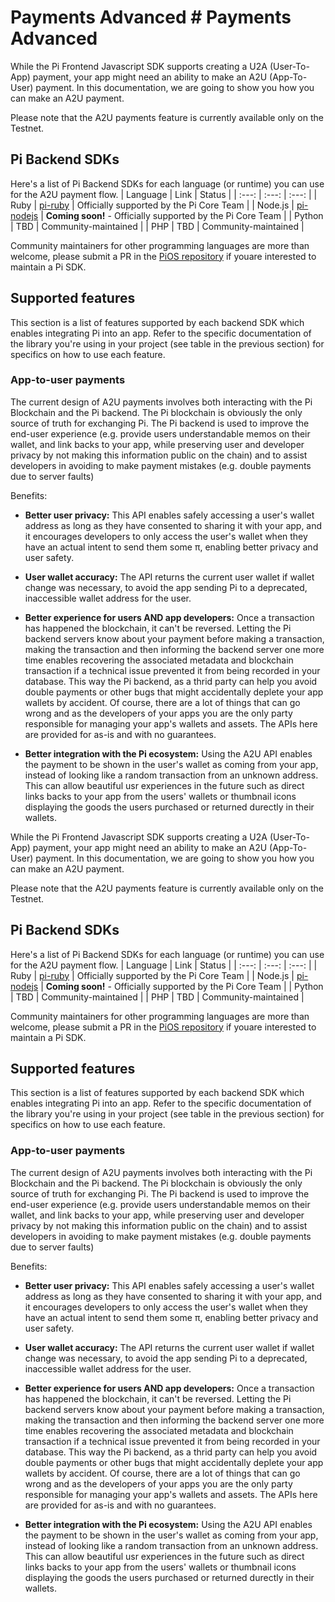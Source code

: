 # Payments Advanced # Payments Advanced

While the Pi Frontend Javascript SDK supports creating a U2A (User-To-App) payment, your app might need an ability to
make an A2U (App-To-User) payment. In this documentation, we are going to show you how you can make an A2U payment.

Please note that the A2U payments feature is currently available only on the Testnet.

## Pi Backend SDKs

Here's a list of Pi Backend SDKs for each language (or runtime) you can use for the A2U payment flow.
| Language | Link | Status |
| :---: | :---: | :---: |
| Ruby | [pi-ruby](https://github.com/pi-apps/pi-ruby) | Officially supported by the Pi Core Team |
| Node.js | [pi-nodejs](https://github.com/pi-apps/pi-nodejs) | **Coming soon!** - Officially supported by the Pi Core Team |
| Python | TBD | Community-maintained |
| PHP | TBD | Community-maintained |

Community maintainers for other programming languages are more than welcome, please submit a PR in the [PiOS repository](https://github.com/pi-apps/PiOS) if youare interested to maintain a Pi SDK.


## Supported features

This section is a list of features supported by each backend SDK which enables integrating Pi into an app.
Refer to the specific documentation of the library you're using in your project (see table in the previous section)
for specifics on how to use each feature.

### App-to-user payments

The current design of A2U payments involves both interacting with the Pi Blockchain and the Pi backend. The Pi blockchain is obviously 
the only source of truth for exchanging Pi. The Pi backend is used to improve the end-user experience (e.g. provide users understandable memos 
on their wallet, and link backs to your app, while preserving user and developer privacy by not making this information public on the chain) 
and to assist developers in avoiding to make payment mistakes (e.g. double payments due to server faults)

Benefits:

- **Better user privacy:** This API enables safely accessing a user's wallet address as long as they have consented to
sharing it with your app, and it encourages developers to only access the user's wallet when they have an actual
intent to send them some π, enabling better privacy and user safety.

- **User wallet accuracy:** The API returns the current user wallet if wallet change was necessary, to avoid the app sending Pi to a deprecated,
inaccessible wallet address for the user. 

- **Better experience for users AND app developers:** Once a transaction has happened the blockchain, it can't be reversed.
Letting the Pi backend servers know about your payment before making a transaction, making the transaction and then informing the backend server one 
more time enables recovering the associated metadata and blockchain transaction if a technical issue prevented it from being recorded in your database. 
This way the Pi backend, as a thrid party can help you avoid double payments or other bugs that might accidentally deplete your app wallets by accident.
Of course, there are a lot of things that can go wrong and as the developers of your apps you are the only party responsible for managing your app's 
wallets and assets. The APIs here are provided for as-is and with no guarantees.  

- **Better integration with the Pi ecosystem:** Using the A2U API enables the payment to be shown in the user's wallet as
coming from your app, instead of looking like a random transaction from an unknown address. This can allow beautiful usr experiences in the future such
as direct links backs to your app from the users' wallets or thumbnail icons displaying the goods the users purchased or returned durectly in their wallets. 

While the Pi Frontend Javascript SDK supports creating a U2A (User-To-App) payment, your app might need an ability to
make an A2U (App-To-User) payment. In this documentation, we are going to show you how you can make an A2U payment.

Please note that the A2U payments feature is currently available only on the Testnet.

## Pi Backend SDKs

Here's a list of Pi Backend SDKs for each language (or runtime) you can use for the A2U payment flow.
| Language | Link | Status |
| :---: | :---: | :---: |
| Ruby | [pi-ruby](https://github.com/pi-apps/pi-ruby) | Officially supported by the Pi Core Team |
| Node.js | [pi-nodejs](https://github.com/pi-apps/pi-nodejs) | **Coming soon!** - Officially supported by the Pi Core Team |
| Python | TBD | Community-maintained |
| PHP | TBD | Community-maintained |

Community maintainers for other programming languages are more than welcome, please submit a PR in the [PiOS repository](https://github.com/pi-apps/PiOS) if youare interested to maintain a Pi SDK.


## Supported features

This section is a list of features supported by each backend SDK which enables integrating Pi into an app.
Refer to the specific documentation of the library you're using in your project (see table in the previous section)
for specifics on how to use each feature.

### App-to-user payments

The current design of A2U payments involves both interacting with the Pi Blockchain and the Pi backend. The Pi blockchain is obviously 
the only source of truth for exchanging Pi. The Pi backend is used to improve the end-user experience (e.g. provide users understandable memos 
on their wallet, and link backs to your app, while preserving user and developer privacy by not making this information public on the chain) 
and to assist developers in avoiding to make payment mistakes (e.g. double payments due to server faults)

Benefits:

- **Better user privacy:** This API enables safely accessing a user's wallet address as long as they have consented to
sharing it with your app, and it encourages developers to only access the user's wallet when they have an actual
intent to send them some π, enabling better privacy and user safety.

- **User wallet accuracy:** The API returns the current user wallet if wallet change was necessary, to avoid the app sending Pi to a deprecated,
inaccessible wallet address for the user. 

- **Better experience for users AND app developers:** Once a transaction has happened the blockchain, it can't be reversed.
Letting the Pi backend servers know about your payment before making a transaction, making the transaction and then informing the backend server one 
more time enables recovering the associated metadata and blockchain transaction if a technical issue prevented it from being recorded in your database. 
This way the Pi backend, as a thrid party can help you avoid double payments or other bugs that might accidentally deplete your app wallets by accident.
Of course, there are a lot of things that can go wrong and as the developers of your apps you are the only party responsible for managing your app's 
wallets and assets. The APIs here are provided for as-is and with no guarantees.  

- **Better integration with the Pi ecosystem:** Using the A2U API enables the payment to be shown in the user's wallet as
coming from your app, instead of looking like a random transaction from an unknown address. This can allow beautiful usr experiences in the future such
as direct links backs to your app from the users' wallets or thumbnail icons displaying the goods the users purchased or returned durectly in their wallets. 
